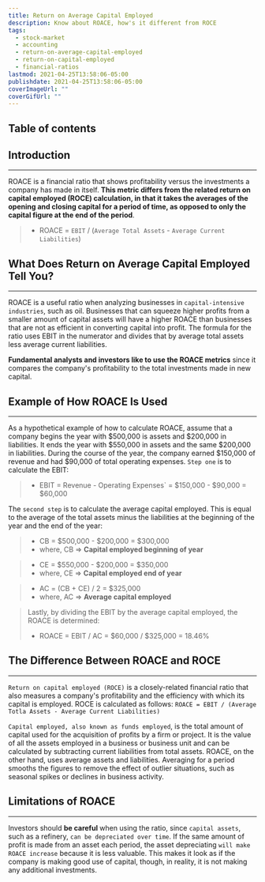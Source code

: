 ```yaml
---
title: Return on Average Capital Employed
description: Know about ROACE, how's it different from ROCE
tags:
  - stock-market
  - accounting
  - return-on-average-capital-employed
  - return-on-capital-employed
  - financial-ratios
lastmod: 2021-04-25T13:58:06-05:00
publishdate: 2021-04-25T13:58:06-05:00
coverImageUrl: ""
coverGifUrl: ""
---
```


## Table of contents

## Introduction

---

ROACE is a financial ratio that shows profitability versus the investments a company has made in itself. **This metric differs from the related return on capital employed (ROCE) calculation, in that it takes the averages of the opening and closing capital for a period of time, as opposed to only the capital figure at the end of the period**.

> - ROACE = `EBIT` / (`Average Total Assets` - `Average Current Liabilities`)

## What Does Return on Average Capital Employed Tell You?

---

ROACE is a useful ratio when analyzing businesses in `capital-intensive industries`, such as oil. Businesses that can squeeze higher profits from a smaller amount of capital assets will have a higher ROACE than businesses that are not as efficient in converting capital into profit. The formula for the ratio uses EBIT in the numerator and divides that by average total assets less average current liabilities.

**Fundamental analysts and investors like to use the ROACE metrics** since it compares the company's profitability to the total investments made in new capital.

## Example of How ROACE Is Used

---

As a hypothetical example of how to calculate ROACE, assume that a company begins the year with $500,000 is assets and $200,000 in liabilities. It ends the year with $550,000 in assets and the same $200,000 in liabilities. During the course of the year, the company earned $150,000 of revenue and had $90,000 of total operating expenses. `Step one` is to calculate the EBIT:

> - EBIT = Revenue - Operating Expenses` = $150,000 - $90,000 = $60,000

The `second step` is to calculate the average capital employed. This is equal to the average of the total assets minus the liabilities at the beginning of the year and the end of the year:

> - CB = $500,000 - $200,000 = $300,000
> - where, CB => **Capital employed beginning of year**

> - CE = $550,000 - $200,000 = $350,000
> - where, CE => **Capital employed end of year**

> - AC = (CB + CE) / 2 = $325,000
> - where, AC => **Average capital employed**

> Lastly, by dividing the EBIT by the average capital employed, the ROACE is determined:
>
> - ROACE = EBIT / AC = $60,000 / $325,000 = 18.46%

## The Difference Between ROACE and ROCE

---

`Return on capital employed (ROCE)` is a closely-related financial ratio that also measures a company's profitability and the efficiency with which its capital is employed. ROCE is calculated as follows: `ROACE = EBIT / (Average Totla Assets - Average Current Liabilities)`

`Capital employed, also known as funds employed`, is the total amount of capital used for the acquisition of profits by a firm or project. It is the value of all the assets employed in a business or business unit and can be calculated by subtracting current liabilities from total assets. ROACE, on the other hand, uses average assets and liabilities. Averaging for a period smooths the figures to remove the effect of outlier situations, such as seasonal spikes or declines in business activity.

## Limitations of ROACE

---

Investors should **be careful** when using the ratio, since `capital assets`, such as a refinery, `can be depreciated over time`. If the same amount of profit is made from an asset each period, the asset depreciating `will make ROACE increase` because it is less valuable. This makes it look as if the company is making good use of capital, though, in reality, it is not making any additional investments.
